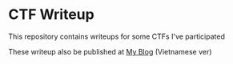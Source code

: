 # CTF Writeup

This repository contains writeups for some CTFs I've participated

These writeup also be published at [My Blog](https://f1rstthepotato.vercel.app) (Vietnamese ver)
